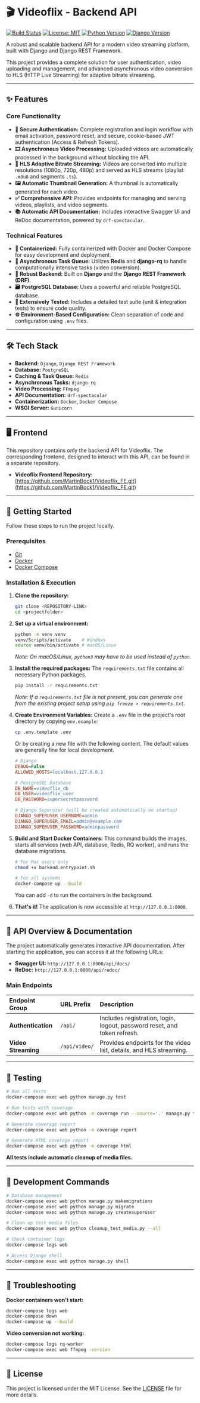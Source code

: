 # 🎬 Videoflix - Backend API

[![Build Status](https://img.shields.io/badge/build-passing-brightgreen)](https://github.com/YOUR_USERNAME/YOUR_REPO)
[![License: MIT](https://img.shields.io/badge/License-MIT-yellow.svg)](https://opensource.org/licenses/MIT)
[![Python Version](https://img.shields.io/badge/python-3.12-blue.svg)](https://www.python.org/)
[![Django Version](https://img.shields.io/badge/django-5.2-green.svg)](https://www.djangoproject.com/)

A robust and scalable backend API for a modern video streaming platform, built with Django and Django REST Framework.

This project provides a complete solution for user authentication, video uploading and management, and advanced asynchronous video conversion to HLS (HTTP Live Streaming) for adaptive bitrate streaming.

---

## ✨ Features

### Core Functionality
*   **🔐 Secure Authentication:** Complete registration and login workflow with email activation, password reset, and secure, cookie-based JWT authentication (Access & Refresh Tokens).
*   **🎞️ Asynchronous Video Processing:** Uploaded videos are automatically processed in the background without blocking the API.
*   **🚀 HLS Adaptive Bitrate Streaming:** Videos are converted into multiple resolutions (1080p, 720p, 480p) and served as HLS streams (playlist `.m3u8` and segments `.ts`).
*   **🖼️ Automatic Thumbnail Generation:** A thumbnail is automatically generated for each video.
*   **✅ Comprehensive API:** Provides endpoints for managing and serving videos, playlists, and video segments.
*   **📚 Automatic API Documentation:** Includes interactive Swagger UI and ReDoc documentation, powered by `drf-spectacular`.

### Technical Features
*   **🐳 Containerized:** Fully containerized with Docker and Docker Compose for easy development and deployment.
*   **🔄 Asynchronous Task Queue:** Utilizes **Redis** and **django-rq** to handle computationally intensive tasks (video conversion).
*   **🔧 Robust Backend:** Built on **Django** and the **Django REST Framework (DRF)**.
*   **🗃️ PostgreSQL Database:** Uses a powerful and reliable PostgreSQL database.
*   **🧪 Extensively Tested:** Includes a detailed test suite (unit & integration tests) to ensure code quality.
*   **⚙️ Environment-Based Configuration:** Clean separation of code and configuration using `.env` files.

---

## 🛠️ Tech Stack

*   **Backend:** `Django`, `Django REST Framework`
*   **Database:** `PostgreSQL`
*   **Caching & Task Queue:** `Redis`
*   **Asynchronous Tasks:** `django-rq`
*   **Video Processing:** `FFmpeg`
*   **API Documentation:** `drf-spectacular`
*   **Containerization:** `Docker`, `Docker Compose`
*   **WSGI Server:** `Gunicorn`

---

## 🖥️ Frontend

This repository contains only the backend API for Videoflix. The corresponding frontend, designed to interact with this API, can be found in a separate repository.

*   **Videoflix Frontend Repository:** [https://github.com/MartinBock1/Videoflix_FE.git](https://github.com/MartinBock1/Videoflix_FE.git)

---

## 🚀 Getting Started

Follow these steps to run the project locally.

### Prerequisites
*   [Git](https://git-scm.com/)
*   [Docker](https://www.docker.com/products/docker-desktop/)
*   [Docker Compose](https://docs.docker.com/compose/)

### Installation & Execution

1.  **Clone the repository:**

    ```bash
    git clone <REPOSITORY-LINK>
    cd <projectfolder>
    ```

2.  **Set up a virtual environment:**

    ```bash
    python -m venv venv
    venv/Scripts/activate    # Windows
    source venv/bin/activate # macOS/Linux
    ```
    *Note: On macOS/Linux, `python3` may have to be used instead of `python`.*

3.  **Install the required packages:**
    The `requirements.txt` file contains all necessary Python packages.
    ```bash
    pip install -r requirements.txt
    ```
    *Note: If a `requirements.txt` file is not present, you can generate one from the existing project setup using `pip freeze > requirements.txt`.*

4.  **Create Environment Variables:**
    Create a `.env` file in the project's root directory by copying `env.example`:

    ```bash
    cp .env.template .env
    ```

    Or by creating a new file with the following content. The default values are generally fine for local development.
    ```ini
    # Django
    DEBUG=False
    ALLOWED_HOSTS=localhost,127.0.0.1

    # PostgreSQL Database
    DB_NAME=videoflix_db
    DB_USER=videoflix_user
    DB_PASSWORD=supersecretpassword

    # Django Superuser (will be created automatically on startup)
    DJANGO_SUPERUSER_USERNAME=admin
    DJANGO_SUPERUSER_EMAIL=admin@example.com
    DJANGO_SUPERUSER_PASSWORD=adminpassword
    ```

5.  **Build and Start Docker Containers:**
    This command builds the images, starts all services (web API, database, Redis, RQ worker), and runs the database migrations.
    ```bash
    # For Mac users only
    chmod +x backend.entrypoint.sh

    # For all systems
    docker-compose up --build
    ```
    You can add `-d` to run the containers in the background.

6.  **That's it!**
    The application is now accessible at `http://127.0.0.1:8000`.

---

## 📄 API Overview & Documentation

The project automatically generates interactive API documentation. After starting the application, you can access it at the following URLs:

*   **Swagger UI:** `http://127.0.0.1:8000/api/docs/`
*   **ReDoc:** `http://127.0.0.1:8000/api/redoc/`

### Main Endpoints

| Endpoint Group   | URL Prefix    | Description                                                              |
| :--------------- | :------------ | :----------------------------------------------------------------------- |
| **Authentication** | `/api/`       | Includes registration, login, logout, password reset, and token refresh. |
| **Video Streaming**  | `/api/video/` | Provides endpoints for the video list, details, and HLS streaming.       |

---

## 🧪 Testing

```bash
# Run all tests
docker-compose exec web python manage.py test

# Run tests with coverage
docker-compose exec web python -m coverage run --source='.' manage.py test

# Generate coverage report
docker-compose exec web python -m coverage report

# Generate HTML coverage report
docker-compose exec web python -m coverage html
```

**All tests include automatic cleanup of media files.**

---

## 🔧 Development Commands

```bash
# Database management
docker-compose exec web python manage.py makemigrations
docker-compose exec web python manage.py migrate
docker-compose exec web python manage.py createsuperuser

# Clean up test media files
docker-compose exec web python cleanup_test_media.py --all

# Check container logs
docker-compose logs web

# Access Django shell
docker-compose exec web python manage.py shell
```

---

## 🚨 Troubleshooting

**Docker containers won't start:**
```bash
docker-compose logs web
docker-compose down
docker-compose up --build
```

**Video conversion not working:**
```bash
docker-compose logs rq-worker
docker-compose exec web ffmpeg -version
```

---

## 📝 License

This project is licensed under the MIT License. See the [LICENSE](LICENSE) file for more details.